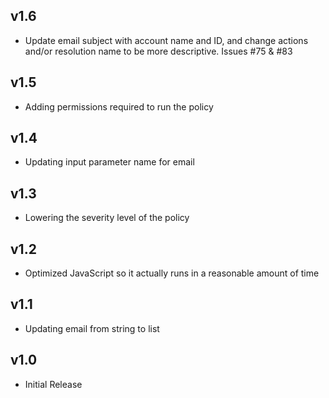 v1.6
----
- Update email subject with account name and ID, and change actions and/or resolution name to be more descriptive. Issues #75 & #83

v1.5
----
- Adding permissions required to run the policy

v1.4
----
- Updating input parameter name for email

v1.3
----
- Lowering the severity level of the policy

v1.2
----
- Optimized JavaScript so it actually runs in a reasonable amount of time

v1.1
----
- Updating email from string to list

v1.0
-----
- Initial Release
